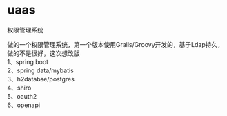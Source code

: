 # uaas
权限管理系统

做的一个权限管理系统，第一个版本使用Grails/Groovy开发的，基于Ldap持久，做的不是很好，这次想改版<br>
1、spring boot<br>
2、spring data/mybatis<br>
3、h2databse/postgres<br>
4、shiro<br>
5、oauth2<br>
6、openapi<br>
